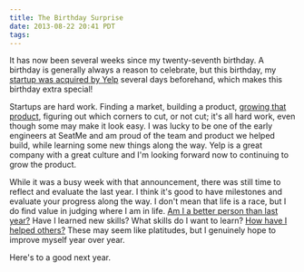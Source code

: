 ```yaml
---
title: The Birthday Surprise
date: 2013-08-22 20:41 PDT
tags:
---
```


It has now been several weeks since my twenty-seventh birthday. A birthday is
generally always a reason to celebrate, but this birthday, my [startup was
acquired by Yelp][1] several days beforehand, which makes this birthday extra
special!

Startups are hard work. Finding a market, building a product, [growing that
product][2], figuring out which corners to cut, or not cut; it's all hard work,
even though some may make it look easy. I was lucky to be one of the early
engineers at SeatMe and am proud of the team and product we helped build, while
learning some new things along the way. Yelp is a great company with a great
culture and I'm looking forward now to continuing to grow the product. 

While it was a busy week with that announcement, there was still time to reflect
and evaluate the last year. I think it's good to have milestones and evaluate
your progress along the way. I don't mean that life is a race, but I do find
value in judging where I am in life. [Am I a better person than last year?][3]
Have I learned new skills? What skills do I want to learn? [How have I helped
others?][4] These may seem like platitudes, but I genuinely hope to improve
myself year over year.

Here's to a good next year.


[1]: http://officialblog.yelp.com/2013/07/welcoming-seatme-to-yelp.html
[2]: http://www.paulgraham.com/growth.html
[3]: http://6thfloor.blogs.nytimes.com/2013/07/31/george-saunderss-advice-to-graduates/
[4]: http://online.wsj.com/article/SB122178211966454607.html

